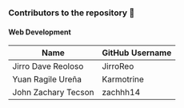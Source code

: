 ### Contributors to the repository 🥳

#### Web Development

| Name                   | GitHub Username                                                             |
|------------------------|-----------------------------------------------------------------------------|
| Jirro Dave Reoloso     | JirroReo                                                                    |
| Yuan Ragile Ureña      | Karmotrine                                                                  |
| John Zachary Tecson    | zachhh14                                                                    |